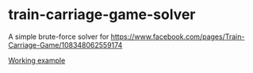 train-carriage-game-solver
==========================

A simple brute-force solver for https://www.facebook.com/pages/Train-Carriage-Game/108348062559174

[Working example](http://train-num-solver.willsewell.name/)
